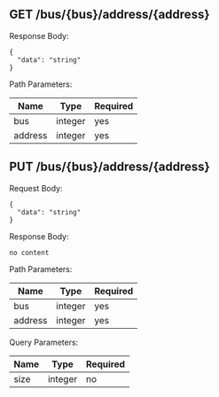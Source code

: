 ## GET /bus/{bus}/address/{address}

Response Body:

```
{
  "data": "string"
}
```

Path Parameters:

|Name    |Type   |Required|
|--------|-------|--------|
|bus     |integer|     yes|
|address |integer|     yes|

## PUT /bus/{bus}/address/{address}

Request Body:

```
{
  "data": "string"
}
```

Response Body:

```
no content
```

Path Parameters:

|Name    |Type   |Required|
|--------|-------|--------|
|bus     |integer|     yes|
|address |integer|     yes|

Query Parameters:

|Name |Type   |Required|
|-----|-------|--------|
|size |integer|      no|
